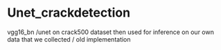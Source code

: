 # Unet_crackdetection
vgg16_bn /unet on crack500 dataset then used for inference on our own data that we collected / old implementation 
